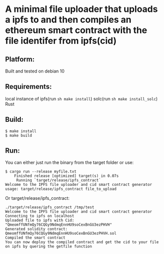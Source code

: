 # A minimal file uploader that uploads a ipfs to and then compiles an ethereum smart contract with the file identifer from ipfs(cid)


## Platform:
Built and tested on debian 10

## Requirements:  
local instance of ipfs(run `sh make install`)
solc(run `sh make install_solc`)
Rust

## Build:  
```shell
$ make install   
$ make build  

```

## Run:   
You can either just run the binary from the target folder or use:
```shell
$ cargo run --release myfile.txt
    Finished release [optimized] target(s) in 0.07s                  
     Running `target/release/ipfs_contract`                          
Welcome to the IPFS file uploader and cid smart contract generator   
usage: target/release/ipfs_contract file_to_upload                   
``` 
Or target/release/ipfs_contract:
```shell   
./target/release/ipfs_contract /tmp/test
Welcome to the IPFS file uploader and cid smart contract generator
Connecting to ipfs on localhost
Uploaded file to ipfs with Cid: "QmeomffUNfmQy76CQGy9NdmqEnnHU9soCexBnGU3ezPHVH"
Generated solidity contract: QmeomffUNfmQy76CQGy9NdmqEnnHU9soCexBnGU3ezPHVH.sol
Compiled the smart contract
You can now deploy the compiled contract and get the cid to your file on ipfs by quering the getfile function

```

